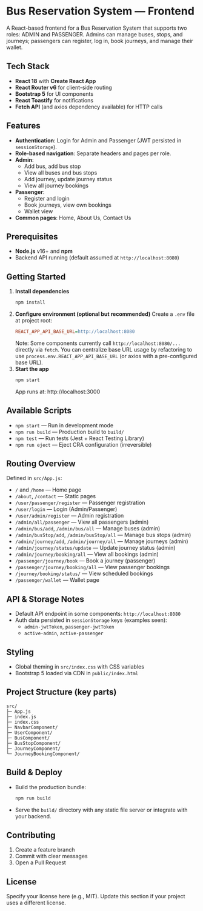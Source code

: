 # Bus Reservation System — Frontend

A React-based frontend for a Bus Reservation System that supports two roles: ADMIN and PASSENGER. Admins can manage buses, stops, and journeys; passengers can register, log in, book journeys, and manage their wallet.

## Tech Stack
- **React 18** with **Create React App**
- **React Router v6** for client-side routing
- **Bootstrap 5** for UI components
- **React Toastify** for notifications
- **Fetch API** (and axios dependency available) for HTTP calls

## Features
- **Authentication**: Login for Admin and Passenger (JWT persisted in `sessionStorage`).
- **Role-based navigation**: Separate headers and pages per role.
- **Admin**:
  - Add bus, add bus stop
  - View all buses and bus stops
  - Add journey, update journey status
  - View all journey bookings
- **Passenger**:
  - Register and login
  - Book journeys, view own bookings
  - Wallet view
- **Common pages**: Home, About Us, Contact Us

## Prerequisites
- **Node.js** v16+ and **npm**
- Backend API running (default assumed at `http://localhost:8080`)

## Getting Started
1. **Install dependencies**
   ```bash
   npm install
   ```
2. **Configure environment (optional but recommended)**
   Create a `.env` file at project root:
   ```ini
   REACT_APP_API_BASE_URL=http://localhost:8080
   ```
   Note: Some components currently call `http://localhost:8080/...` directly via `fetch`. You can centralize base URL usage by refactoring to use `process.env.REACT_APP_API_BASE_URL` (or axios with a pre-configured base URL).
3. **Start the app**
   ```bash
   npm start
   ```
   App runs at: http://localhost:3000

## Available Scripts
- `npm start` — Run in development mode
- `npm run build` — Production build to `build/`
- `npm test` — Run tests (Jest + React Testing Library)
- `npm run eject` — Eject CRA configuration (irreversible)

## Routing Overview
Defined in `src/App.js`:
- `/` and `/home` — Home page
- `/about`, `/contact` — Static pages
- `/user/passenger/register` — Passenger registration
- `/user/login` — Login (Admin/Passenger)
- `/user/admin/register` — Admin registration
- `/admin/all/passenger` — View all passengers (admin)
- `/admin/bus/add`, `/admin/bus/all` — Manage buses (admin)
- `/admin/busStop/add`, `/admin/busStop/all` — Manage bus stops (admin)
- `/admin/journey/add`, `/admin/journey/all` — Manage journeys (admin)
- `/admin/journey/status/update` — Update journey status (admin)
- `/admin/journey/booking/all` — View all bookings (admin)
- `/passenger/journey/book` — Book a journey (passenger)
- `/passenger/journey/booking/all` — View passenger bookings
- `/journey/booking/status/` — View scheduled bookings
- `/passenger/wallet` — Wallet page

## API & Storage Notes
- Default API endpoint in some components: `http://localhost:8080`
- Auth data persisted in `sessionStorage` keys (examples seen):
  - `admin-jwtToken`, `passenger-jwtToken`
  - `active-admin`, `active-passenger`

## Styling
- Global theming in `src/index.css` with CSS variables
- Bootstrap 5 loaded via CDN in `public/index.html`

## Project Structure (key parts)
```
src/
├─ App.js
├─ index.js
├─ index.css
├─ NavbarComponent/
├─ UserComponent/
├─ BusComponent/
├─ BusStopComponent/
├─ JourneyComponent/
└─ JourneyBookingComponent/
```

## Build & Deploy
- Build the production bundle:
  ```bash
  npm run build
  ```
- Serve the `build/` directory with any static file server or integrate with your backend.

## Contributing
1. Create a feature branch
2. Commit with clear messages
3. Open a Pull Request

## License
Specify your license here (e.g., MIT). Update this section if your project uses a different license.
